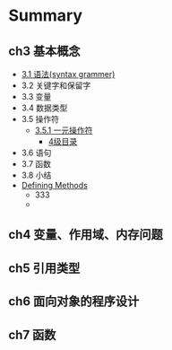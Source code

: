 # Summary

## ch3 基本概念
* [3.1 语法(syntax grammer)](docs/ch3/syntax.md)
* 3.2 关键字和保留字
* 3.3 变量
* 3.4 数据类型
* 3.5 操作符
   * [3.5.1 一元操作符](351_yi_yuan_cao_zuo_fu.md)
       * [4级目录]()
* 3.6 语句
* 3.7 函数
* 3.8 小结
* [Defining Methods](methods.md)
   * 333
   * 
  

## ch4 变量、作用域、内存问题


## ch5 引用类型


## ch6 面向对象的程序设计

## ch7 函数